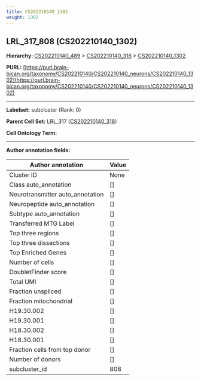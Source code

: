 ```yaml
---
title: CS202210140_1302
weight: 1302
---
```

## LRL_317_808 (CS202210140_1302)
<b>Hierarchy: </b>
[CS202210140_489](../CS202210140_489) >
[CS202210140_318](../CS202210140_318) >
[CS202210140_1302](../CS202210140_1302)

**PURL:** [https://purl.brain-bican.org/taxonomy/CS202210140/CS202210140_neurons/CS202210140_1302](https://purl.brain-bican.org/taxonomy/CS202210140/CS202210140_neurons/CS202210140_1302)

---


**Labelset:** subcluster (Rank: 0)

**Parent Cell Set:** LRL_317 ([CS202210140_318](../CS202210140_318))



**Cell Ontology Term:** 

[MARKER GENES.]: #


---

[TRANSFERRED ANNOTATIONS.]: #


[AUTHOR ANNOTATION FIELDS.]: #


**Author annotation fields:**

| Author annotation | Value |
|-------------------|-------|
|Cluster ID|None|
|Class auto_annotation|[]|
|Neurotransmitter auto_annotation|[]|
|Neuropeptide auto_annotation|[]|
|Subtype auto_annotation|[]|
|Transferred MTG Label|[]|
|Top three regions|[]|
|Top three dissections|[]|
|Top Enriched Genes|[]|
|Number of cells|[]|
|DoubletFinder score|[]|
|Total UMI|[]|
|Fraction unspliced|[]|
|Fraction mitochondrial|[]|
|H19.30.002|[]|
|H19.30.001|[]|
|H18.30.002|[]|
|H18.30.001|[]|
|Fraction cells from top donor|[]|
|Number of donors|[]|
|subcluster_id|808|
